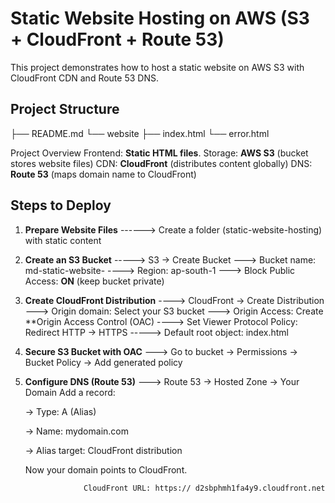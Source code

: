   # Static Website Hosting on AWS (S3 + CloudFront + Route 53)

  


This project demonstrates how to host a static website on AWS S3 
              with CloudFront CDN and Route 53 DNS.





## Project Structure

├── README.md
└── website
  ├── index.html
  └── error.html



 Project Overview
       Frontend: **Static HTML files**.
       Storage: **AWS S3** (bucket stores website files)
       CDN: **CloudFront** (distributes content globally)
       DNS: **Route 53** (maps domain name to CloudFront)


  
  ## Steps to Deploy  


1. **Prepare Website Files**  ------> Create a folder (static-website-hosting) with static content



2. **Create an S3 Bucket**  -----> S3 → Create Bucket ---> Bucket name: md-static-website- ----> Region: ap-south-1 ---> Block Public Access: **ON** (keep bucket private)



3. **Create CloudFront Distribution** ----> CloudFront → Create Distribution ---> Origin domain: Select your S3 bucket ---> Origin Access: Create **Origin Access Control (OAC) ---->                                                                                                 Set Viewer Protocol Policy: Redirect HTTP → HTTPS -----> Default root object: index.html



4. **Secure S3 Bucket with OAC** ---> Go to bucket → Permissions → Bucket Policy → Add generated policy



5. **Configure DNS (Route 53)** ---> Route 53 → Hosted Zone → Your Domain Add a record:

    → Type: A (Alias)

    → Name: mydomain.com

    → Alias target: CloudFront distribution


    Now your domain points to CloudFront.




                    CloudFront URL: https:// d2sbphmh1fa4y9.cloudfront.net

   
